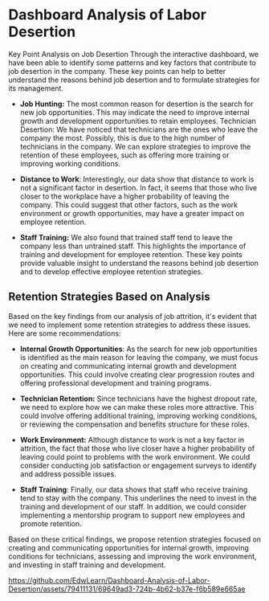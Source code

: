 # Dashboard Analysis of Labor Desertion

Key Point Analysis on Job Desertion
Through the interactive dashboard, we have been able to identify some patterns and key factors that contribute to job desertion in the company. These key points can help to better understand the reasons behind job desertion and to formulate strategies for its management.

- **Job Hunting:** The most common reason for desertion is the search for new job opportunities. This may indicate the need to improve internal growth and development opportunities to retain employees.
Technician Desertion: We have noticed that technicians are the ones who leave the company the most. Possibly, this is due to the high number of technicians in the company. We can explore strategies to improve the retention of these employees, such as offering more training or improving working conditions.

- **Distance to Work**: Interestingly, our data show that distance to work is not a significant factor in desertion. In fact, it seems that those who live closer to the workplace have a higher probability of leaving the company. This could suggest that other factors, such as the work environment or growth opportunities, may have a greater impact on employee retention.

- **Staff Training:** We also found that trained staff tend to leave the company less than untrained staff. This highlights the importance of training and development for employee retention.
These key points provide valuable insight to understand the reasons behind job desertion and to develop effective employee retention strategies.

## Retention Strategies Based on Analysis
Based on the key findings from our analysis of job attrition, it's evident that we need to implement some retention strategies to address these issues. Here are some recommendations:

- **Internal Growth Opportunities**: As the search for new job opportunities is identified as the main reason for leaving the company, we must focus on creating and communicating internal growth and development opportunities. This could involve creating clear progression routes and offering professional development and training programs.

- **Technician Retention:** Since technicians have the highest dropout rate, we need to explore how we can make these roles more attractive. This could involve offering additional training, improving working conditions, or reviewing the compensation and benefits structure for these roles.
  
- **Work Environment:** Although distance to work is not a key factor in attrition, the fact that those who live closer have a higher probability of leaving could point to problems with the work environment. We could consider conducting job satisfaction or engagement surveys to identify and address possible issues.

- **Staff Training**: Finally, our data shows that staff who receive training tend to stay with the company. This underlines the need to invest in the training and development of our staff. In addition, we could consider implementing a mentorship program to support new employees and promote retention.

Based on these critical findings, we propose retention strategies focused on creating and communicating opportunities for internal growth, improving conditions for technicians, assessing and improving the work environment, and investing in staff training and development.

https://github.com/EdwLearn/Dashboard-Analysis-of-Labor-Desertion/assets/79411131/69649ad3-724b-4b62-b37e-f6b589e665ae


